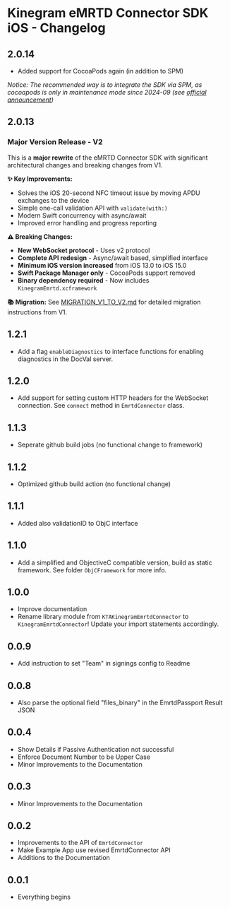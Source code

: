 # Kinegram eMRTD Connector SDK iOS - Changelog

## 2.0.14

* Added support for CocoaPods again (in addition to SPM)

_Notice: The recommended way is to integrate the SDK via SPM, as cocoapods is only in maintenance mode since 2024-09 (see [official announcement](https://blog.cocoapods.org/CocoaPods-Support-Plans/))_

## 2.0.13

### Major Version Release - V2

This is a **major rewrite** of the eMRTD Connector SDK with significant architectural changes and breaking changes from V1.

**✨ Key Improvements:**
- Solves the iOS 20-second NFC timeout issue by moving APDU exchanges to the device
- Simple one-call validation API with `validate(with:)`
- Modern Swift concurrency with async/await
- Improved error handling and progress reporting

**⚠️ Breaking Changes:**
- **New WebSocket protocol** - Uses v2 protocol
- **Complete API redesign** - Async/await based, simplified interface
- **Minimum iOS version increased** from iOS 13.0 to iOS 15.0
- **Swift Package Manager only** - CocoaPods support removed
- **Binary dependency required** - Now includes `KinegramEmrtd.xcframework`

**📚 Migration:**
See [MIGRATION_V1_TO_V2.md](MIGRATION_V1_TO_V2.md) for detailed migration instructions from V1.

## 1.2.1

* Add a flag `enableDiagnostics` to interface functions for enabling diagnostics in the DocVal server.

## 1.2.0

* Add support for setting custom HTTP headers for the WebSocket connection. See `connect` method in `EmrtdConnector` class.

## 1.1.3

* Seperate github build jobs (no functional change to framework)

## 1.1.2

* Optimized github build action (no functional change)

## 1.1.1

* Added also validationID to ObjC interface

## 1.1.0

* Add a simplified and ObjectiveC compatible version, build as static framework. See folder `ObjCFramework` for more info.

## 1.0.0

* Improve documentation
* Rename library module from `KTAKinegramEmrtdConnector` to `KinegramEmrtdConnector`!
Update your import statements accordingly.

## 0.0.9

* Add instruction to set "Team" in signings config to Readme

## 0.0.8

* Also parse the optional field "files_binary" in the EmrtdPassport Result JSON

## 0.0.4

* Show Details if Passive Authentication not successful
* Enforce Document Number to be Upper Case
* Minor Improvements to the Documentation

## 0.0.3

* Minor Improvements to the Documentation

## 0.0.2

* Improvements to the API of `EmrtdConnector`
* Make Example App use revised EmrtdConnector API
* Additions to the Documentation

## 0.0.1

* Everything begins
